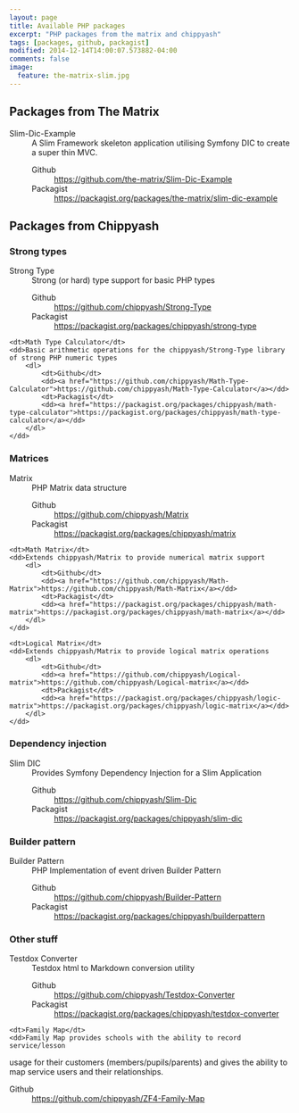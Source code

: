 ```yaml
---
layout: page
title: Available PHP packages
excerpt: "PHP packages from the matrix and chippyash"
tags: [packages, github, packagist]
modified: 2014-12-14T14:00:07.573882-04:00
comments: false
image:
  feature: the-matrix-slim.jpg
---
```


## Packages from The Matrix

<dl>
    <dt>Slim-Dic-Example</dt>
    <dd>A Slim Framework skeleton application utilising Symfony DIC to create a super thin MVC. 
        <dl>
            <dt>Github</dt>
            <dd><a href="https://github.com/the-matrix/Slim-Dic-Example">https://github.com/the-matrix/Slim-Dic-Example</a></dd>
            <dt>Packagist</dt>
            <dd><a href="https://packagist.org/packages/the-matrix/slim-dic-example">https://packagist.org/packages/the-matrix/slim-dic-example</a></dd>
        </dl>
    </dd>
</dl>

## Packages from Chippyash

### Strong types

<dl>
    <dt>Strong Type</dt>
    <dd>Strong (or hard) type support for basic PHP types
        <dl>
            <dt>Github</dt>
            <dd><a href="https://github.com/chippyash/Strong-Type">https://github.com/chippyash/Strong-Type</a></dd>
            <dt>Packagist</dt>
            <dd><a href="https://packagist.org/packages/chippyash/strong-type">https://packagist.org/packages/chippyash/strong-type</a></dd>
        </dl>
    </dd>

    <dt>Math Type Calculator</dt>
    <dd>Basic arithmetic operations for the chippyash/Strong-Type library of strong PHP numeric types
        <dl>
            <dt>Github</dt>
            <dd><a href="https://github.com/chippyash/Math-Type-Calculator">https://github.com/chippyash/Math-Type-Calculator</a></dd>
            <dt>Packagist</dt>
            <dd><a href="https://packagist.org/packages/chippyash/math-type-calculator">https://packagist.org/packages/chippyash/math-type-calculator</a></dd>
        </dl>
    </dd>
</dl>

### Matrices

<dl>
    <dt>Matrix</dt>
    <dd>PHP Matrix data structure
        <dl>
            <dt>Github</dt>
            <dd><a href="https://github.com/chippyash/Matrix">https://github.com/chippyash/Matrix</a></dd>
            <dt>Packagist</dt>
            <dd><a href="https://packagist.org/packages/chippyash/matrix">https://packagist.org/packages/chippyash/matrix</a></dd>
        </dl>
    </dd>

    <dt>Math Matrix</dt>
    <dd>Extends chippyash/Matrix to provide numerical matrix support
        <dl>
            <dt>Github</dt>
            <dd><a href="https://github.com/chippyash/Math-Matrix">https://github.com/chippyash/Math-Matrix</a></dd>
            <dt>Packagist</dt>
            <dd><a href="https://packagist.org/packages/chippyash/math-matrix">https://packagist.org/packages/chippyash/math-matrix</a></dd>
        </dl>
    </dd>

    <dt>Logical Matrix</dt>
    <dd>Extends chippyash/Matrix to provide logical matrix operations
        <dl>
            <dt>Github</dt>
            <dd><a href="https://github.com/chippyash/Logical-matrix">https://github.com/chippyash/Logical-matrix</a></dd>
            <dt>Packagist</dt>
            <dd><a href="https://packagist.org/packages/chippyash/logic-matrix">https://packagist.org/packages/chippyash/logic-matrix</a></dd>
        </dl>
    </dd>
</dl>

### Dependency injection

<dl>
    <dt>Slim DIC</dt>
    <dd>Provides Symfony Dependency Injection for a Slim Application
        <dl>
            <dt>Github</dt>
            <dd><a href="https://github.com/chippyash/Slim-Dic">https://github.com/chippyash/Slim-Dic</a></dd>
            <dt>Packagist</dt>
            <dd><a href="https://packagist.org/packages/chippyash/slim-dic">https://packagist.org/packages/chippyash/slim-dic</a></dd>
        </dl>
    </dd>
</dl>

### Builder pattern

<dl>
    <dt>Builder Pattern</dt>
    <dd>PHP Implementation of event driven Builder Pattern
        <dl>
            <dt>Github</dt>
            <dd><a href="https://github.com/chippyash/Builder-Pattern">https://github.com/chippyash/Builder-Pattern</a></dd>
            <dt>Packagist</dt>
            <dd><a href="https://packagist.org/packages/chippyash/builderpattern">https://packagist.org/packages/chippyash/builderpattern</a></dd>
        </dl>
    </dd>
</dl>

### Other stuff

<dl>
    <dt>Testdox Converter</dt>
    <dd>Testdox html to Markdown conversion utility
        <dl>
            <dt>Github</dt>
            <dd><a href="https://github.com/chippyash/Testdox-Converter">https://github.com/chippyash/Testdox-Converter</a></dd>
            <dt>Packagist</dt>
            <dd><a href="https://packagist.org/packages/chippyash/testdox-converter">https://packagist.org/packages/chippyash/testdox-converter</a></dd>
        </dl>
    </dd>

    <dt>Family Map</dt>
    <dd>Family Map provides schools with the ability to record service/lesson 
usage for their customers (members/pupils/parents) and gives the ability to map 
service users and their relationships.
        <dl>
            <dt>Github</dt>
            <dd><a href="https://github.com/chippyash/ZF4-Family-Map">https://github.com/chippyash/ZF4-Family-Map</a></dd>
        </dl>
    </dd>
</dl>
